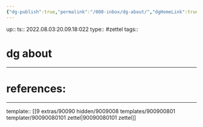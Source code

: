 ```yaml
---
{"dg-publish":true,"permalink":"/000-inbox/dg-about/","dgHomeLink":true,"dgPassFrontmatter":false}
---
```


up:: 
ts:: 2022.08.03:20.09.18:022
type:: #zettel
tags:: 

# dg about



---
# references:



---
template:: [[9 extras/90090 hidden/9009008 templates/900900801 templater/90090080101 zettel|90090080101 zettel]]
